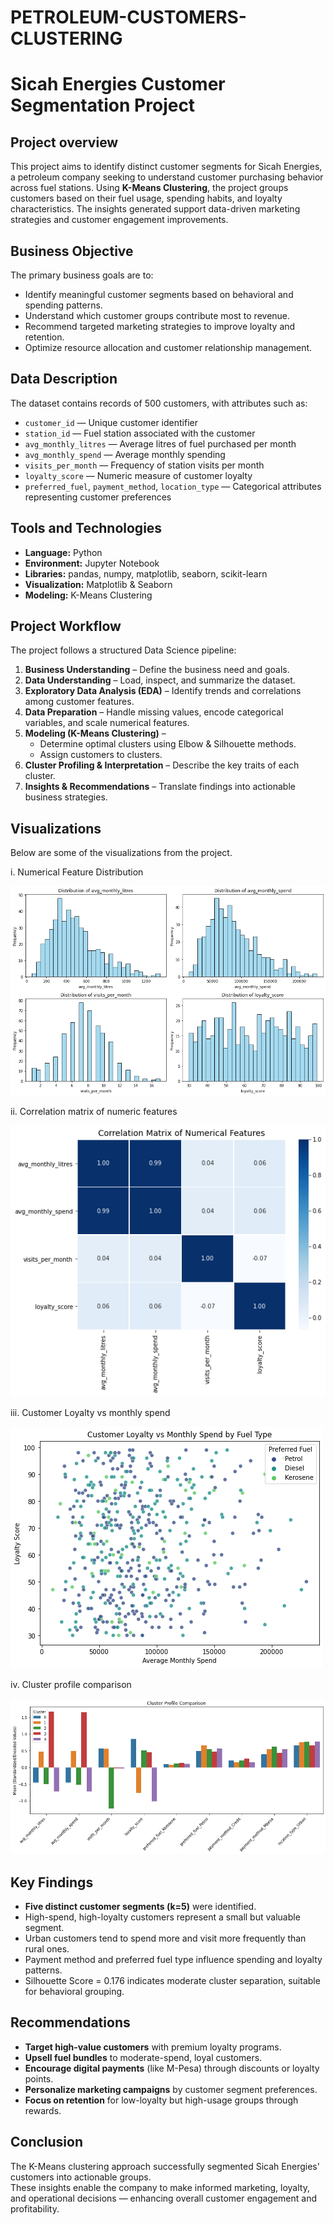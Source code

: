 # PETROLEUM-CUSTOMERS-CLUSTERING
# Sicah Energies Customer Segmentation Project

## Project overview
This project aims to identify distinct customer segments for Sicah Energies, a petroleum company seeking to understand customer purchasing behavior across fuel stations. Using **K-Means Clustering**, the project groups customers based on their fuel usage, spending habits, and loyalty characteristics. The insights generated support data-driven marketing strategies and customer engagement improvements.

## Business Objective
The primary business goals are to:
- Identify meaningful customer segments based on behavioral and spending patterns.
- Understand which customer groups contribute most to revenue.
- Recommend targeted marketing strategies to improve loyalty and retention.
- Optimize resource allocation and customer relationship management.

## Data Description
The dataset contains records of 500 customers, with attributes such as:
- `customer_id` — Unique customer identifier  
- `station_id` — Fuel station associated with the customer  
- `avg_monthly_litres` — Average litres of fuel purchased per month  
- `avg_monthly_spend` — Average monthly spending  
- `visits_per_month` — Frequency of station visits per month  
- `loyalty_score` — Numeric measure of customer loyalty  
- `preferred_fuel`, `payment_method`, `location_type` — Categorical attributes representing customer preferences

## Tools and Technologies
- **Language:** Python  
- **Environment:** Jupyter Notebook  
- **Libraries:** pandas, numpy, matplotlib, seaborn, scikit-learn  
- **Visualization:** Matplotlib & Seaborn  
- **Modeling:** K-Means Clustering  

## Project Workflow
The project follows a structured Data Science pipeline:
1. **Business Understanding** – Define the business need and goals.  
2. **Data Understanding** – Load, inspect, and summarize the dataset.  
3. **Exploratory Data Analysis (EDA)** – Identify trends and correlations among customer features.  
4. **Data Preparation** – Handle missing values, encode categorical variables, and scale numerical features.
5. **Modeling (K-Means Clustering)** –  
   - Determine optimal clusters using Elbow & Silhouette methods.  
   - Assign customers to clusters.  
6. **Cluster Profiling & Interpretation** – Describe the key traits of each cluster.  
7. **Insights & Recommendations** – Translate findings into actionable business strategies.  

## Visualizations
Below are some of the visualizations from the project.

i. Numerical Feature Distribution

![Numeric Feature](Images/Numerical%20feature%20distributions.png)

ii. Correlation matrix of numeric features

![Correlation](Images/Correlation%20matrix%20for%20numeric%20features.png)

iii. Customer Loyalty vs monthly spend

![Loyalty](Images/Customer%20Loyalty%20vs%20monthly%20spend%20by%20fuel%20type.png)

iv. Cluster profile comparison

![cluster](Images/Cluster%20profile%20comparison.png)


## Key Findings
- **Five distinct customer segments (k=5)** were identified.  
- High-spend, high-loyalty customers represent a small but valuable segment.  
- Urban customers tend to spend more and visit more frequently than rural ones.  
- Payment method and preferred fuel type influence spending and loyalty patterns.  
- Silhouette Score = 0.176 indicates moderate cluster separation, suitable for behavioral grouping.

## Recommendations
- **Target high-value customers** with premium loyalty programs.  
- **Upsell fuel bundles** to moderate-spend, loyal customers.  
- **Encourage digital payments** (like M-Pesa) through discounts or loyalty points.  
- **Personalize marketing campaigns** by customer segment preferences.  
- **Focus on retention** for low-loyalty but high-usage groups through rewards.

## Conclusion
The K-Means clustering approach successfully segmented Sicah Energies' customers into actionable groups.  
These insights enable the company to make informed marketing, loyalty, and operational decisions — enhancing overall customer engagement and profitability.
